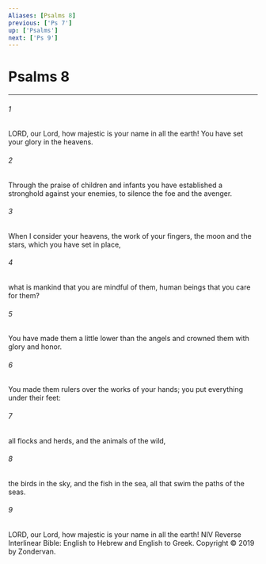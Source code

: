 ```yaml
---
Aliases: [Psalms 8]
previous: ['Ps 7']
up: ['Psalms']
next: ['Ps 9']
---
```

# Psalms 8

***


###### 1 
LORD, our Lord, how majestic is your name in all the earth! You have set your glory in the heavens. 

###### 2 
Through the praise of children and infants you have established a stronghold against your enemies, to silence the foe and the avenger. 

###### 3 
When I consider your heavens, the work of your fingers, the moon and the stars, which you have set in place, 

###### 4 
what is mankind that you are mindful of them, human beings that you care for them? 

###### 5 
You have made them a little lower than the angels and crowned them with glory and honor. 

###### 6 
You made them rulers over the works of your hands; you put everything under their feet: 

###### 7 
all flocks and herds, and the animals of the wild, 

###### 8 
the birds in the sky, and the fish in the sea, all that swim the paths of the seas. 

###### 9 
LORD, our Lord, how majestic is your name in all the earth! NIV Reverse Interlinear Bible: English to Hebrew and English to Greek. Copyright © 2019 by Zondervan.
